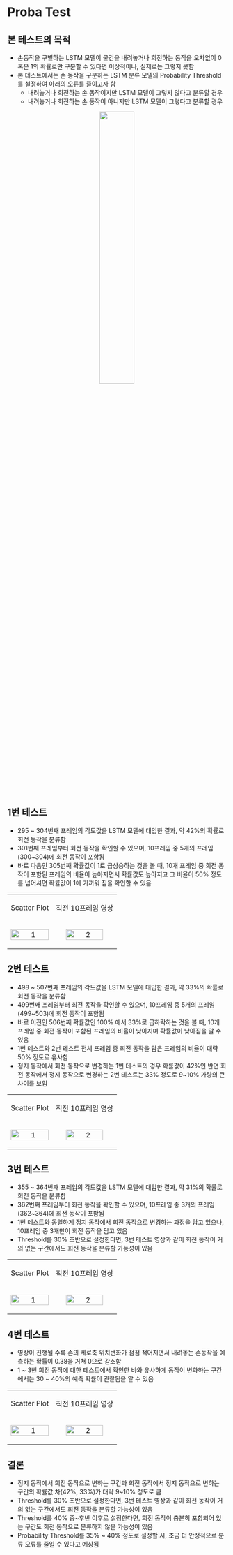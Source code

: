 # Proba Test
## 본 테스트의 목적
* 손동작을 구별하는 LSTM 모델이 물건을 내려놓거나 회전하는 동작을 오차없이 0 혹은 1의 확률로만 구분할 수 있다면 이상적이나, 실제로는 그렇지 못함
* 본 테스트에서는 손 동작을 구분하는 LSTM 분류 모델의 Probability Threshold를 설정하여 아래의 오류를 줄이고자 함
   * 내려놓거나 회전하는 손 동작이지만 LSTM 모델이 그렇지 않다고 분류할 경우
   * 내려놓거나 회전하는 손 동작이 아니지만 LSTM 모델이 그렇다고 분류할 경우

<p align = center><img src = 'https://github.com/TAEJIN-AHN/AI-Doll-Inspection/assets/125945387/e0ad6bb3-05dc-40a1-9afa-4173f0e95e70' width = 40% height = 40%></p>

## 1번 테스트
* 295 ~ 304번째 프레임의 각도값을 LSTM 모델에 대입한 결과, 약 42%의 확률로 회전 동작을 분류함
* 301번째 프레임부터 회전 동작을 확인할 수 있으며, 10프레임 중 5개의 프레임(300~304)에 회전 동작이 포함됨
* 바로 다음인 305번째 확률값이 1로 급상승하는 것을 볼 때, 10개 프레임 중 회전 동작이 포함된 프레임의 비율이 높아지면서 확률값도 높아지고 그 비율이 50% 정도를 넘어셔면 확률값이 1에 가까워 짐을 확인할 수 있음
<table>
   <tr>
    <td><p align = 'center'>Scatter Plot</p></td>
    <td><p align = 'center'>직전 10프레임 영상</p></td>
   </tr>
  <tr>
   <td><p align = 'center'><img src="https://github.com/TAEJIN-AHN/AI-Doll-Inspection/assets/125945387/787d42a5-9ae4-426b-a0a1-0e971b78fec9" alt="1" width = 100% height = 100%></p></td>
   <td><p align = 'center'><img src="https://github.com/TAEJIN-AHN/AI-Doll-Inspection/assets/125945387/273c3729-7c55-449e-be05-07e0753405f8" alt="2" width = 80% height = 80%></p></td>
  </tr> 
</table>

## 2번 테스트
* 498 ~ 507번째 프레임의 각도값을 LSTM 모델에 대입한 결과, 약 33%의 확률로 회전 동작을 분류함
* 499번째 프레임부터 회전 동작을 확인할 수 있으며, 10프레임 중 5개의 프레임(499~503)에 회전 동작이 포함됨
* 바로 이전인 506번째 확률값인 100% 에서 33%로 급하락하는 것을 볼 때, 10개 프레임 중 회전 동작이 포함된 프레임의 비율이 낮아지며 확률값이 낮아짐을 알 수 있음
* 1번 테스트와 2번 테스트 전체 프레임 중 회전 동작을 담은 프레임의 비율이 대략 50% 정도로 유사함
* 정지 동작에서 회전 동작으로 변경하는 1번 테스트의 경우 확률값이 42%인 반면 회전 동작에서 정지 동작으로 변경하는 2번 테스트는 33% 정도로 9~10% 가량의 큰 차이를 보임
  
<table>
   <tr>
    <td><p align = 'center'>Scatter Plot</p></td>
    <td><p align = 'center'>직전 10프레임 영상</p></td>
   </tr>
  <tr>
   <td><p align = 'center'><img src="https://github.com/TAEJIN-AHN/AI-Doll-Inspection/assets/125945387/28dd95b7-a4eb-406d-ac1d-98e78b00acd5" alt="1" width = 100% height = 100%></p></td>
   <td><p align = 'center'><img src="https://github.com/TAEJIN-AHN/AI-Doll-Inspection/assets/125945387/29e6ecd6-61ae-439d-96be-cf99879c2be6" alt="2" width = 80% height = 80%></p></td>
  </tr> 
</table>

## 3번 테스트
* 355 ~ 364번째 프레임의 각도값을 LSTM 모델에 대입한 결과, 약 31%의 확률로 회전 동작을 분류함
* 362번째 프레임부터 회전 동작을 확인할 수 있으며, 10프레임 중 3개의 프레임(362~364)에 회전 동작이 포함됨
* 1번 테스트와 동일하게 정지 동작에서 회전 동작으로 변경하는 과정을 담고 있으나, 10프레임 중 3개만이 회전 동작을 담고 있음
* Threshold를 30% 초반으로 설정한다면, 3번 테스트 영상과 같이 회전 동작이 거의 없는 구간에서도 회전 동작을 분류할 가능성이 있음

<table>
   <tr>
    <td><p align = 'center'>Scatter Plot</p></td>
    <td><p align = 'center'>직전 10프레임 영상</p></td>
   </tr>
  <tr>
   <td><p align = 'center'><img src="https://github.com/TAEJIN-AHN/AI-Doll-Inspection/assets/125945387/00a99df7-e305-4ab9-a345-0a9a767a5d3d" alt="1" width = 100% height = 100%></p></td>
   <td><p align = 'center'><img src="https://github.com/TAEJIN-AHN/AI-Doll-Inspection/assets/125945387/f3fd9b6f-059d-478e-913b-6291c96f07c0" alt="2" width = 80% height = 80%></p></td>
  </tr> 
</table>

## 4번 테스트
* 영상이 진행될 수록 손의 세로축 위치변화가 점점 적어지면서 내려놓는 손동작을 예측하는 확률이 0.38을 거쳐 0으로 감소함
* 1 ~ 3번 회전 동작에 대한 테스트에서 확인한 바와 유사하게 동작이 변화하는 구간에서는 30 ~ 40%의 예측 확률이 관찰됨을 알 수 있음

<table>
   <tr>
    <td><p align = 'center'>Scatter Plot</p></td>
    <td><p align = 'center'>직전 10프레임 영상</p></td>
   </tr>
  <tr>
   <td><p align = 'center'><img src="https://github.com/TAEJIN-AHN/AI-Doll-Inspection/assets/125945387/1ce2ac79-5dbe-4bc0-be16-0de173be4a0c" alt="1" width = 100% height = 100%></p></td>
   <td><p align = 'center'><img src="https://github.com/TAEJIN-AHN/AI-Doll-Inspection/assets/125945387/48ec63f9-47e6-43a9-9a42-ca3735fb7a80" alt="2" width = 80% height = 80%></p></td>
  </tr> 
</table>

## 결론
* 정지 동작에서 회전 동작으로 변하는 구간과 회전 동작에서 정지 동작으로 변하는 구간의 확률값 차(42%, 33%)가 대략 9~10% 정도로 큼
* Threshold를 30% 초반으로 설정한다면, 3번 테스트 영상과 같이 회전 동작이 거의 없는 구간에서도 회전 동작을 분류할 가능성이 있음
* Threshold를 40% 중~후반 이후로 설정한다면, 회전 동작이 충분히 포함되어 있는 구간도 회전 동작으로 분류하지 않을 가능성이 있음 
* Probability Threshold를 35% ~ 40% 정도로 설정할 시, 조금 더 안정적으로 분류 오류를 줄일 수 있다고 예상됨
